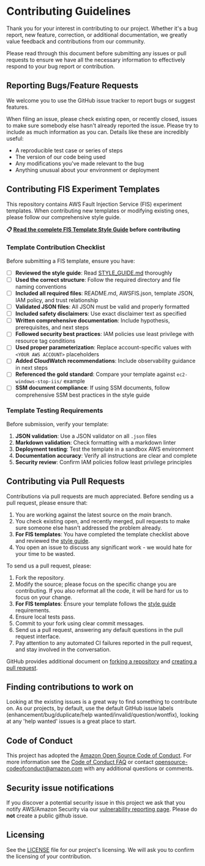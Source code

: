 # Contributing Guidelines

Thank you for your interest in contributing to our project. Whether it's a bug report, new feature, correction, or additional
documentation, we greatly value feedback and contributions from our community.

Please read through this document before submitting any issues or pull requests to ensure we have all the necessary
information to effectively respond to your bug report or contribution.


## Reporting Bugs/Feature Requests

We welcome you to use the GitHub issue tracker to report bugs or suggest features.

When filing an issue, please check existing open, or recently closed, issues to make sure somebody else hasn't already
reported the issue. Please try to include as much information as you can. Details like these are incredibly useful:

* A reproducible test case or series of steps
* The version of our code being used
* Any modifications you've made relevant to the bug
* Anything unusual about your environment or deployment


## Contributing FIS Experiment Templates

This repository contains AWS Fault Injection Service (FIS) experiment templates. When contributing new templates or modifying existing ones, please follow our comprehensive style guide.

**📋 [Read the complete FIS Template Style Guide](STYLE_GUIDE.md) before contributing**

### Template Contribution Checklist

Before submitting a FIS template, ensure you have:

- [ ] **Reviewed the style guide**: Read [STYLE_GUIDE.md](STYLE_GUIDE.md) thoroughly
- [ ] **Used the correct structure**: Follow the required directory and file naming conventions
- [ ] **Included all required files**: README.md, AWSFIS.json, template JSON, IAM policy, and trust relationship
- [ ] **Validated JSON files**: All JSON must be valid and properly formatted  
- [ ] **Included safety disclaimers**: Use exact disclaimer text as specified
- [ ] **Written comprehensive documentation**: Include hypothesis, prerequisites, and next steps
- [ ] **Followed security best practices**: IAM policies use least privilege with resource tag conditions
- [ ] **Used proper parameterization**: Replace account-specific values with `<YOUR AWS ACCOUNT>` placeholders
- [ ] **Added CloudWatch recommendations**: Include observability guidance in next steps
- [ ] **Referenced the gold standard**: Compare your template against `ec2-windows-stop-iis/` example
- [ ] **SSM document compliance**: If using SSM documents, follow comprehensive SSM best practices in the style guide

### Template Testing Requirements

Before submission, verify your template:

1. **JSON validation**: Use a JSON validator on all `.json` files
2. **Markdown validation**: Check formatting with a markdown linter  
3. **Deployment testing**: Test the template in a sandbox AWS environment
4. **Documentation accuracy**: Verify all instructions are clear and complete
5. **Security review**: Confirm IAM policies follow least privilege principles

## Contributing via Pull Requests
Contributions via pull requests are much appreciated. Before sending us a pull request, please ensure that:

1. You are working against the latest source on the *main* branch.
2. You check existing open, and recently merged, pull requests to make sure someone else hasn't addressed the problem already.
3. **For FIS templates**: You have completed the template checklist above and reviewed the [style guide](STYLE_GUIDE.md).
4. You open an issue to discuss any significant work - we would hate for your time to be wasted.

To send us a pull request, please:

1. Fork the repository.
2. Modify the source; please focus on the specific change you are contributing. If you also reformat all the code, it will be hard for us to focus on your change.
3. **For FIS templates**: Ensure your template follows the [style guide](STYLE_GUIDE.md) requirements.
4. Ensure local tests pass.
5. Commit to your fork using clear commit messages.
6. Send us a pull request, answering any default questions in the pull request interface.
7. Pay attention to any automated CI failures reported in the pull request, and stay involved in the conversation.

GitHub provides additional document on [forking a repository](https://help.github.com/articles/fork-a-repo/) and
[creating a pull request](https://help.github.com/articles/creating-a-pull-request/).


## Finding contributions to work on
Looking at the existing issues is a great way to find something to contribute on. As our projects, by default, use the default GitHub issue labels (enhancement/bug/duplicate/help wanted/invalid/question/wontfix), looking at any 'help wanted' issues is a great place to start.


## Code of Conduct
This project has adopted the [Amazon Open Source Code of Conduct](https://aws.github.io/code-of-conduct).
For more information see the [Code of Conduct FAQ](https://aws.github.io/code-of-conduct-faq) or contact
opensource-codeofconduct@amazon.com with any additional questions or comments.


## Security issue notifications
If you discover a potential security issue in this project we ask that you notify AWS/Amazon Security via our [vulnerability reporting page](http://aws.amazon.com/security/vulnerability-reporting/). Please do **not** create a public github issue.


## Licensing

See the [LICENSE](LICENSE) file for our project's licensing. We will ask you to confirm the licensing of your contribution.
